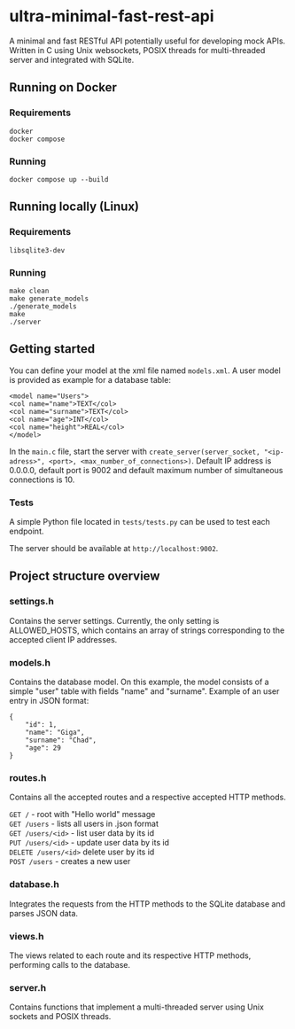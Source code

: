 # ultra-minimal-fast-rest-api

A minimal and fast RESTful API potentially useful for developing mock APIs. Written in C using Unix websockets, POSIX threads for multi-threaded server and integrated with SQLite.

## Running on Docker

### Requirements

`docker` <br>
`docker compose`

### Running

`docker compose up --build`

## Running locally (Linux)

### Requirements

`libsqlite3-dev`

### Running

`make clean` <br>
`make generate_models` <br>
`./generate_models` <br>
`make` <br>
`./server` <br>

## Getting started

You can define your model at the xml file named `models.xml`. A user model is provided as example for a database table:

```
<model name="Users">
<col name="name">TEXT</col>
<col name="surname">TEXT</col>
<col name="age">INT</col>
<col name="height">REAL</col>
</model>
```

In the `main.c` file, start the server with `create_server(server_socket, "<ip-adress>", <port>, <max_number_of_connections>)`. Default IP address is 0.0.0.0, default port is 9002 and default maximum number of simultaneous connections is 10.

### Tests

A simple Python file located in `tests/tests.py` can be used to test each endpoint.

The server should be available at `http://localhost:9002`.

## Project structure overview

### settings.h

Contains the server settings. Currently, the only setting is ALLOWED_HOSTS, which contains an array of strings corresponding to the accepted client IP addresses.

### models.h

Contains the database model. On this example, the model consists of a simple "user" table with fields "name" and "surname". Example of an user entry in JSON format:

```
{
    "id": 1,
    "name": "Giga",
    "surname": "Chad",
    "age": 29
}
```

### routes.h

Contains all the accepted routes and a respective accepted HTTP methods.

`GET /` - root with "Hello world" message <br>
`GET /users` - lists all users in .json format <br>
`GET /users/<id>` - list user data by its id <br>
`PUT /users/<id>` - update user data by its id <br>
`DELETE /users/<id>` delete user by its id <br>
`POST /users` - creates a new user <br>

### database.h

Integrates the requests from the HTTP methods to the SQLite database and parses JSON data.

### views.h

The views related to each route and its respective HTTP methods, performing calls to the database.

### server.h

Contains functions that implement a multi-threaded server using Unix sockets and POSIX threads.
